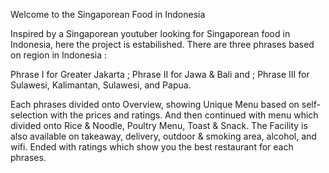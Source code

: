 Welcome to the Singaporean Food in Indonesia

Inspired by a Singaporean youtuber looking for Singaporean food in Indonesia, here the project is estabilished. There are three phrases based on region in Indonesia :

Phrase I for Greater Jakarta ; Phrase II for Jawa & Bali and ; Phrase III for Sulawesi, Kalimantan, Sulawesi, and Papua.

Each phrases divided onto Overview, showing Unique Menu based on self-selection with the prices and ratings. And then continued with menu which divided 
onto Rice & Noodle, Poultry Menu, Toast & Snack. The Facility is also available on takeaway, delivery, outdoor & smoking area, alcohol, and wifi. Ended with ratings
which show you the best restaurant for each phrases. 
